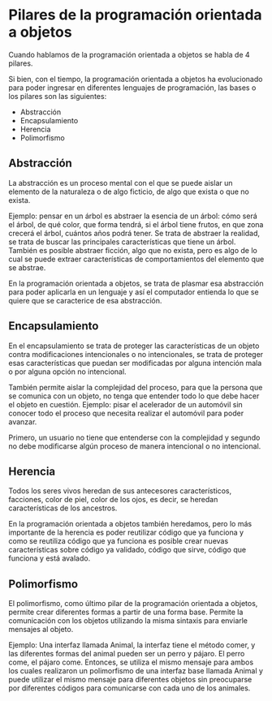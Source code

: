 # Pilares de la programación orientada a objetos
Cuando hablamos de la programación orientada a objetos se habla de 4 pilares.

Si bien, con el tiempo, la programación orientada a objetos ha evolucionado para poder ingresar en diferentes lenguajes de programación, las bases o los pilares son las siguientes:
* Abstracción
* Encapsulamiento
* Herencia
* Polimorfismo

## Abstracción
La abstracción es un proceso mental con el que se puede aislar un elemento de la naturaleza o de algo ficticio, de algo que exista o que no exista.

Ejemplo: pensar en un árbol es abstraer la esencia de un árbol: cómo será el árbol, de qué color, que forma tendrá, si el árbol tiene frutos, en que zona crecerá el árbol, cuántos años podrá tener. Se trata de abstraer la realidad, se trata de buscar las principales características que tiene un árbol. También es posible abstraer ficción, algo que no exista, pero es algo de lo cual se puede extraer características de comportamientos del elemento que se abstrae.

En la programación orientada a objetos, se trata de plasmar esa abstracción para poder aplicarla en un lenguaje y así el computador entienda lo que se quiere que se caracterice de esa abstracción.

## Encapsulamiento
En el encapsulamiento se trata de proteger las características de un objeto contra modificaciones intencionales o no intencionales, se trata de proteger esas características que puedan ser modificadas por alguna intención mala o por alguna opción no intencional.

También permite aislar la complejidad del proceso, para que la persona que se comunica con un objeto, no tenga que entender todo lo que debe hacer el objeto en cuestión. Ejemplo: pisar el acelerador de un automóvil sin conocer todo el proceso que necesita realizar el automóvil para poder avanzar.

Primero, un usuario no tiene que entenderse con la complejidad y segundo no debe modificarse algún proceso de manera intencional o no intencional.

## Herencia
Todos los seres vivos heredan de sus antecesores característicos, facciones, color de piel, color de los ojos, es decir, se heredan características de los ancestros.

En la programación orientada a objetos también heredamos, pero lo más importante de la herencia es poder reutilizar código que ya funciona y como se reutiliza código que ya funciona es posible crear nuevas características sobre código ya validado, código que sirve, código que funciona y está avalado.

## Polimorfismo
El polimorfismo, como último pilar de la programación orientada a objetos, permite crear diferentes formas a partir de una forma base. Permite la comunicación con los objetos utilizando la misma sintaxis para enviarle mensajes al objeto.

Ejemplo: Una interfaz llamada Animal, la interfaz tiene el método comer, y las diferentes formas del animal pueden ser un perro y pájaro. El perro come, el pájaro come. Entonces, se utiliza el mismo mensaje para ambos los cuales realizaron un polimorfismo de una interfaz base llamada Animal y puede utilizar el mismo mensaje para diferentes objetos sin preocuparse por diferentes códigos para comunicarse con cada uno de los animales.
